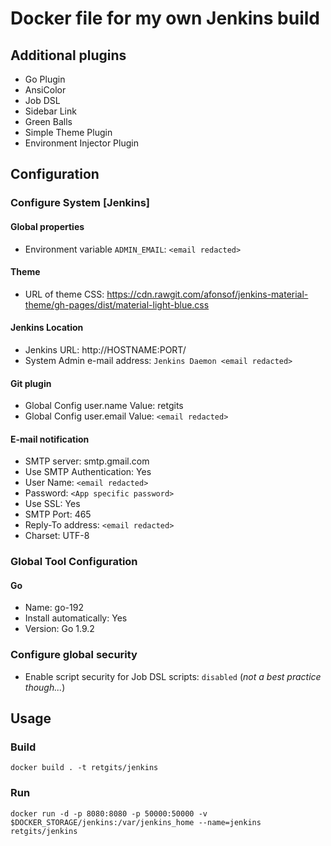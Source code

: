 # Docker file for my own Jenkins build
## Additional plugins
* Go Plugin
* AnsiColor
* Job DSL
* Sidebar Link
* Green Balls
* Simple Theme Plugin
* Environment Injector Plugin
## Configuration
### Configure System [Jenkins]
#### Global properties
* Environment variable `ADMIN_EMAIL`: `<email redacted>`
#### Theme
* URL of theme CSS: https://cdn.rawgit.com/afonsof/jenkins-material-theme/gh-pages/dist/material-light-blue.css
#### Jenkins Location
* Jenkins URL: http://HOSTNAME:PORT/
* System Admin e-mail address: `Jenkins Daemon <email redacted>`
#### Git plugin
* Global Config user.name Value: retgits
* Global Config user.email Value: `<email redacted>`
#### E-mail notification
* SMTP server: smtp.gmail.com
* Use SMTP Authentication: Yes
* User Name: `<email redacted>`
* Password: `<App specific password>`
* Use SSL: Yes
* SMTP Port: 465
* Reply-To address: `<email redacted>`
* Charset: UTF-8
### Global Tool Configuration
#### Go
* Name: go-192
* Install automatically: Yes
* Version: Go 1.9.2
### Configure global security
* Enable script security for Job DSL scripts: `disabled` (_not a best practice though..._)
## Usage
### Build
```
docker build . -t retgits/jenkins
```
### Run
```
docker run -d -p 8080:8080 -p 50000:50000 -v $DOCKER_STORAGE/jenkins:/var/jenkins_home --name=jenkins retgits/jenkins
```
